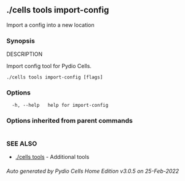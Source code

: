 ## ./cells tools import-config

Import a config into a new location

### Synopsis


DESCRIPTION

  Import config tool for Pydio Cells.


```
./cells tools import-config [flags]
```

### Options

```
  -h, --help   help for import-config
```

### Options inherited from parent commands

```
```

### SEE ALSO

* [./cells tools](./cells-tools)	 - Additional tools

###### Auto generated by Pydio Cells Home Edition v3.0.5 on 25-Feb-2022
